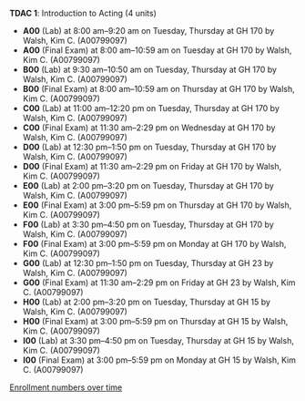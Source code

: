 **TDAC 1**: Introduction to Acting (4 units)

- **A00** (Lab) at 8:00 am–9:20 am on Tuesday, Thursday at GH 170 by Walsh, Kim C. (A00799097)
- **A00** (Final Exam) at 8:00 am–10:59 am on Tuesday at GH 170 by Walsh, Kim C. (A00799097)
- **B00** (Lab) at 9:30 am–10:50 am on Tuesday, Thursday at GH 170 by Walsh, Kim C. (A00799097)
- **B00** (Final Exam) at 8:00 am–10:59 am on Thursday at GH 170 by Walsh, Kim C. (A00799097)
- **C00** (Lab) at 11:00 am–12:20 pm on Tuesday, Thursday at GH 170 by Walsh, Kim C. (A00799097)
- **C00** (Final Exam) at 11:30 am–2:29 pm on Wednesday at GH 170 by Walsh, Kim C. (A00799097)
- **D00** (Lab) at 12:30 pm–1:50 pm on Tuesday, Thursday at GH 170 by Walsh, Kim C. (A00799097)
- **D00** (Final Exam) at 11:30 am–2:29 pm on Friday at GH 170 by Walsh, Kim C. (A00799097)
- **E00** (Lab) at 2:00 pm–3:20 pm on Tuesday, Thursday at GH 170 by Walsh, Kim C. (A00799097)
- **E00** (Final Exam) at 3:00 pm–5:59 pm on Thursday at GH 170 by Walsh, Kim C. (A00799097)
- **F00** (Lab) at 3:30 pm–4:50 pm on Tuesday, Thursday at GH 170 by Walsh, Kim C. (A00799097)
- **F00** (Final Exam) at 3:00 pm–5:59 pm on Monday at GH 170 by Walsh, Kim C. (A00799097)
- **G00** (Lab) at 12:30 pm–1:50 pm on Tuesday, Thursday at GH 23 by Walsh, Kim C. (A00799097)
- **G00** (Final Exam) at 11:30 am–2:29 pm on Friday at GH 23 by Walsh, Kim C. (A00799097)
- **H00** (Lab) at 2:00 pm–3:20 pm on Tuesday, Thursday at GH 15 by Walsh, Kim C. (A00799097)
- **H00** (Final Exam) at 3:00 pm–5:59 pm on Thursday at GH 15 by Walsh, Kim C. (A00799097)
- **I00** (Lab) at 3:30 pm–4:50 pm on Tuesday, Thursday at GH 15 by Walsh, Kim C. (A00799097)
- **I00** (Final Exam) at 3:00 pm–5:59 pm on Monday at GH 15 by Walsh, Kim C. (A00799097)

[Enrollment numbers over time](./TDAC1.tsv)
